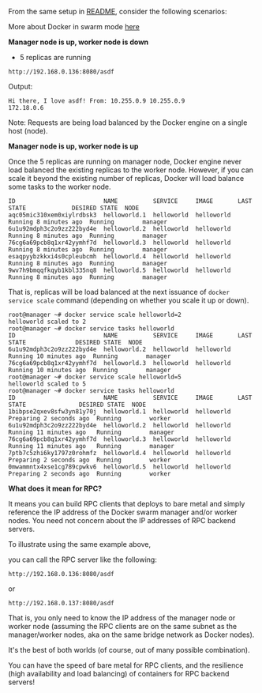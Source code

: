 From the same setup in [README](https://github.com/ibmendoza/go-examples/blob/master/docker/README.md), consider the following scenarios:

More about Docker in swarm mode [here](https://t.co/jm5Sxmvl78)

**Manager node is up, worker node is down**

- 5 replicas are running

```
http://192.168.0.136:8080/asdf
```

Output:

```
Hi there, I love asdf! From: 10.255.0.9 10.255.0.9 
172.18.0.6 
```

Note: Requests are being load balanced by the Docker engine on a single host (node).


**Manager node is up, worker node is up**

Once the 5 replicas are running on manager node, Docker engine never load balanced the existing replicas to the worker node. However, if you can scale it beyond the existing number of replicas, Docker will load balance some tasks to the worker node.

```
ID                         NAME          SERVICE     IMAGE       LAST STATE             DESIRED STATE  NODE
aqc05mic310xem0xiylrdbsk3  helloworld.1  helloworld  helloworld  Running 8 minutes ago  Running        manager
6u1u92mdph3c2o9zz222byd4e  helloworld.2  helloworld  helloworld  Running 8 minutes ago  Running        manager
76cg6a69pcb8q1xr42yymhf7d  helloworld.3  helloworld  helloworld  Running 8 minutes ago  Running        manager
esaqpyybzkkxi4s0cpleubcmh  helloworld.4  helloworld  helloworld  Running 8 minutes ago  Running        manager
9wv7h9bmqqfkqyb1kbl335nq8  helloworld.5  helloworld  helloworld  Running 8 minutes ago  Running        manager
```

That is, replicas will be load balanced at the next issuance of ```docker service scale``` command (depending on whether you scale it up or down).

```
root@manager ~# docker service scale helloworld=2
helloworld scaled to 2
root@manager ~# docker service tasks helloworld
ID                         NAME          SERVICE     IMAGE       LAST STATE              DESIRED STATE  NODE
6u1u92mdph3c2o9zz222byd4e  helloworld.2  helloworld  helloworld  Running 10 minutes ago  Running        manager
76cg6a69pcb8q1xr42yymhf7d  helloworld.3  helloworld  helloworld  Running 10 minutes ago  Running        manager
root@manager ~# docker service scale helloworld=5
helloworld scaled to 5
root@manager ~# docker service tasks helloworld
ID                         NAME          SERVICE     IMAGE       LAST STATE               DESIRED STATE  NODE
1bibpse2qxev8sfw3yn81y70j  helloworld.1  helloworld  helloworld  Preparing 2 seconds ago  Running        worker
6u1u92mdph3c2o9zz222byd4e  helloworld.2  helloworld  helloworld  Running 11 minutes ago   Running        manager
76cg6a69pcb8q1xr42yymhf7d  helloworld.3  helloworld  helloworld  Running 11 minutes ago   Running        manager
7ptb7c5zhi6ky1797z0rohmfz  helloworld.4  helloworld  helloworld  Preparing 2 seconds ago  Running        worker
0mwammntx4xse1cg789cpwkv6  helloworld.5  helloworld  helloworld  Preparing 2 seconds ago  Running        worker
```

**What does it mean for RPC?**

It means you can build RPC clients that deploys to bare metal and simply reference the IP address of the Docker swarm manager and/or worker nodes. You need not concern about the IP addresses of RPC backend servers.

To illustrate using the same example above,

you can call the RPC server like the following:

```
http://192.168.0.136:8080/asdf
```

or

```
http://192.168.0.137:8080/asdf
```

That is, you only need to know the IP address of the manager node or worker node (assuming the RPC clients are on the same subnet as the manager/worker nodes, aka on the same bridge network as Docker nodes).

It's the best of both worlds (of course, out of many possible combination).

You can have the speed of bare metal for RPC clients, and the resilience (high availability and load balancing) of containers for RPC backend servers!
